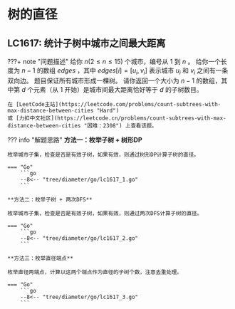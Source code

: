 # 树的直径

## LC1617: 统计子树中城市之间最大距离

???+ note "问题描述"
    给你 $n(2≤n≤15)$ 个城市，编号从 $1$ 到 $n$ 。
    给你一个长度为 $n-1$ 的数组 $edges$ ，其中 $edges[i]=[u_i,v_i]$ 表示城市 $u_i$ 和 $v_i$ 之间有一条双向边。
    题目保证所有城市形成一棵树。
    请你返回一个大小为 $n-1$ 的数组，其中第 $d$ 个元素（从 $1$ 开始）是城市间最大距离恰好等于 $d$ 的子树数目。

    在 [LeetCode主站](https://leetcode.com/problems/count-subtrees-with-max-distance-between-cities "Hard")
    或 [力扣中文社区](https://leetcode.cn/problems/count-subtrees-with-max-distance-between-cities "困难：2308") 上查看该题。

??? info "解题思路"
    **方法一：枚举子树 + 树形DP**

    枚举城市子集，检查是否是有效子树，如果有效，则通过树形DP计算子树的直径。

    === "Go"
        ```go
        --8<-- "tree/diameter/go/lc1617_1.go"
        ```

    **方法二：枚举子树 + 两次DFS**

    枚举城市子集，检查是否是有效子树，如果有效，则通过两次DFS计算子树的直径。

    === "Go"
        ```go
        --8<-- "tree/diameter/go/lc1617_2.go"
        ```

    **方法三：枚举直径端点**

    枚举直径两端点，计算以这两个端点作为直径的子树个数，注意去重处理。

    === "Go"
        ```go
        --8<-- "tree/diameter/go/lc1617_3.go"
        ```
